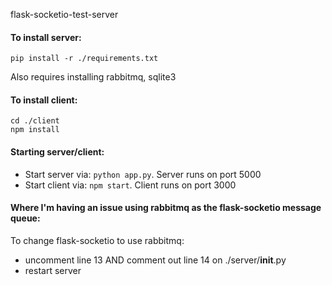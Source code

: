 flask-socketio-test-server

#### To install server: ####
```
pip install -r ./requirements.txt
```

Also requires installing rabbitmq, sqlite3

#### To install client: ####
```
cd ./client
npm install
```

#### Starting server/client: #####
 - Start server via: `python app.py`.  Server runs on port 5000
 - Start client via: `npm start`.  Client runs on port 3000


#### Where I'm having an issue using rabbitmq as the flask-socketio message queue: ####
To change flask-socketio to use rabbitmq:
 - uncomment line 13 AND comment out line 14 on ./server/__init__.py
 - restart server

